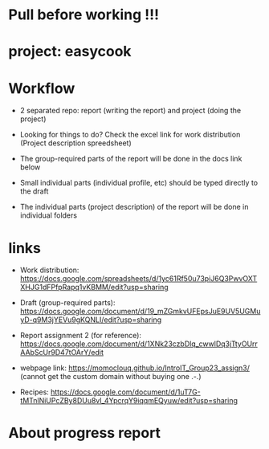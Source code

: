 # Pull before working !!!

# project: easycook

# Workflow 

- 2 separated repo: report (writing the report) and project (doing the project)

- Looking for things to do? Check the excel link for work distribution (Project description spreedsheet)

- The group-required parts of the report will be done in the docs link below
- Small individual parts (individual profile, etc) should be typed directly to the draft
- The individual parts (project description) of the report will be done in individual folders

# links
- Work distribution: https://docs.google.com/spreadsheets/d/1yc61Rf50u73piJ6Q3PwvOXTXHJG1dFPfpRapq1vKBMM/edit?usp=sharing

- Draft (group-required parts): https://docs.google.com/document/d/19_mZGmkvUFEpsJuE9UV5UGMuyD-q9M3jYEVu9gKQNLI/edit?usp=sharing

- Report assignment 2 (for reference): https://docs.google.com/document/d/1XNk23czbDlq_cwwlDq3jTtyOUrrAAbScUr9D47tOArY/edit

- webpage link: https://momoclouq.github.io/IntroIT_Group23_assign3/ (cannot get the custom domain without buying one .-.)

- Recipes: https://docs.google.com/document/d/1uT7G-tMTnlNiUPcZBy8DUu8vl_4YpcrqY9iqqmEQyuw/edit?usp=sharing

# About progress report
